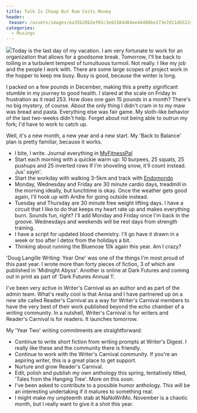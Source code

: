 ```yaml
---
title: Talk Is Cheap But Rum Costs Money
header:
 teaser: /assets/images/ea35b20b2ef01c3e81584d04ee44408be273e7d11db5124096f3_640_rum.jpg
categories:
  - Musings
---
```

<img src="https://douglangille.github.io/assets/images/ea35b20b2ef01c3e81584d04ee44408be273e7d11db5124096f3_640_rum.jpg">Today is the last day of my vacation. I am very fortunate to work for an organization that allows for a goodsome break. Tomorrow, I'll be back to toiling in a turbulent tempest of tumultuous turmoil. Not really. I like my job and the people I work with. There are some large scopes of project work in the hopper to keep me busy. Busy is good, because the winter is long.

I packed on a few pounds in December, making this a pretty significant stumble in my journey to good health. I stared at the scale on Friday in frustration as it read 253. How does one gain 15 pounds in a month? There's no big mystery, of course. About the only thing I didn't cram in to my maw was bread and pasta. Everything else was fair game. My sloth-like behavior of the last two-weeks didn't help. Forget about not being able to outrun my fork; I'd have to work to catch up.

Well, it's a new month, a new year and a new start. My 'Back to Balance' plan is pretty familiar, because it works.

<ul>
  <li>I bite, I write. Journal everything in <a href="http://www.myfitnesspal.com/realdouglangille">MyFitnessPal</a></li>
  <li>Start each morning with a quickie warm up:  
 10 burpees, 25 squats, 25 pushups and 25 inverted rows  
 If I'm shoveling snow, it'll count instead. Jus' sayin'.</li>
  <li>Start the workday with walking 3-5km and track with <a href="http://www.endomondo.com/profile/6371883">Endomondo</a></li>
  <li>Monday, Wednesday and Friday are 30 minute cardio days, treadmill in the morning ideally, but lunchtime is okay. Once the weather gets good again, I'll hook up with Andre for going outside instead.</li>
  <li>Tuesday and Thursday are 30 minute free weight lifting days. I have a circuit that I like to do that keeps my heart rate up and makes everything burn. Sounds fun, right? I'll add Monday and Friday once I'm back in the groove. Wednesdays and weekends will be rest days from strength training.</li>
  <li>I have a script for updated blood chemistry. I'll go have it drawn in a week or too after I detox from the holidays a bit.</li>
  <li>Thinking about running the Bluenose 10k again this year. Am I crazy?</li>
</ul>

'Doug Langille Writing: Year One' was one of the things I'm most proud of this past year. I wrote more than forty pieces of fiction, 3 of which are published in 'Midnight Abyss'. Another is online at Dark Futures and coming out in print as part of 'Dark Futures Annual 1'.

I've been very active in Writer's Carnival as an author and as part of the admin team. What's really cool is that Anisa and I have partnered up on a new site called Reader's Carnival as a way for Writer's Carnival members to have the very best of their work published beyond the echo chamber of a writing community. In a nutshell, Writer's Carnival is for writers and Reader's Carnival is for readers. It launches tomorrow.

My 'Year Two' writing commitments are straightforward:

<ul>
  <li>Continue to write short fiction from writing prompts at Writer's Digest. I really like these and the community there is friendly.</li>
  <li>Continue to work with the Writer's Carnival community. If you're an aspiring writer, this is a great place to get support.</li>
  <li>Nurture and grow Reader's Carnival.</li>
  <li>Edit, polish and publish my own anthology this spring, tentatively titled, 'Tales from the Hanging Tree'. More on this soon.</li>
  <li>I've been asked to contribute to a possible humor anthology. This will be an interesting undertaking if it matures to something real.</li>
  <li>I might make my umpteenth stab at NaNoWriMo. November is a chaotic month, but I really want to give it a shot this year.</li>
</ul>